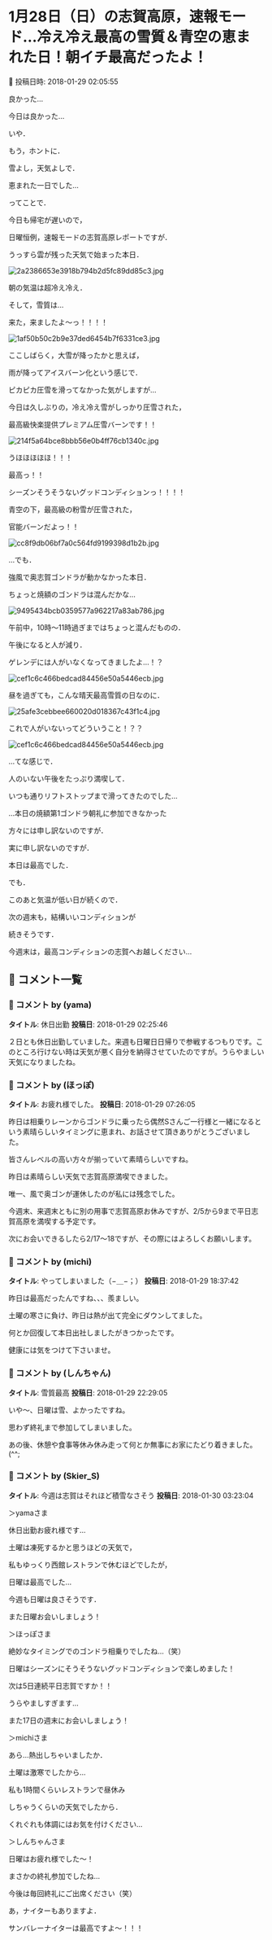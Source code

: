 # 1月28日（日）の志賀高原，速報モード…冷え冷え最高の雪質＆青空の恵まれた日！朝イチ最高だったよ！

📅 投稿日時: 2018-01-29 02:05:55

良かった…


今日は良かった…





いや．


もう，ホントに．


雪よし，天気よしで．


恵まれた一日でした…





ってことで．


今日も帰宅が遅いので，


日曜恒例，速報モードの志賀高原レポートですが．





うっすら雲が残った天気で始まった本日．




![2a2386653e3918b794b2d5fc89dd85c3.jpg](images/2a2386653e3918b794b2d5fc89dd85c3.jpg)




朝の気温は超冷え冷え．


そして，雪質は…


来た，来ましたよ～っ！！！！




![1af50b50c2b9e37ded6454b7f6331ce3.jpg](images/1af50b50c2b9e37ded6454b7f6331ce3.jpg)




ここしばらく，大雪が降ったかと思えば，


雨が降ってアイスバーン化という感じで．


ピカピカ圧雪を滑ってなかった気がしますが…





今日は久しぶりの，冷え冷え雪がしっかり圧雪された，


最高級快楽提供プレミアム圧雪バーンです！！




![214f5a64bce8bbb56e0b4ff76cb1340c.jpg](images/214f5a64bce8bbb56e0b4ff76cb1340c.jpg)




うほほほほほ！！！


最高っ！！


シーズンそうそうないグッドコンディションっ！！！！


青空の下，最高級の粉雪が圧雪された，


官能バーンだよっ！！




![cc8f9db06bf7a0c564fd9199398d1b2b.jpg](images/cc8f9db06bf7a0c564fd9199398d1b2b.jpg)







…でも．


強風で奥志賀ゴンドラが動かなかった本日．


ちょっと焼額のゴンドラは混んだかな…




![9495434bcb0359577a962217a83ab786.jpg](images/9495434bcb0359577a962217a83ab786.jpg)




午前中，10時～11時過ぎまではちょっと混んだものの．


午後になると人が減り．


ゲレンデには人がいなくなってきましたよ…！？




![cef1c6c466bedcad84456e50a5446ecb.jpg](images/cef1c6c466bedcad84456e50a5446ecb.jpg)







昼を過ぎても，こんな晴天最高雪質の日なのに．




![25afe3cebbee660020d018367c43f1c4.jpg](images/25afe3cebbee660020d018367c43f1c4.jpg)




これで人がいないってどういうこと！？？




![cef1c6c466bedcad84456e50a5446ecb.jpg](images/cef1c6c466bedcad84456e50a5446ecb.jpg)







…てな感じで．


人のいない午後をたっぷり満喫して．


いつも通りリフトストップまで滑ってきたのでした…





…本日の焼額第1ゴンドラ朝礼に参加できなかった


方々には申し訳ないのですが．


実に申し訳ないのですが．


本日は最高でした．





でも．


このあと気温が低い日が続くので．


次の週末も，結構いいコンディションが


続きそうです．


今週末は，最高コンディションの志賀へお越しください…

## 💬 コメント一覧

### 💬 コメント by (yama)
**タイトル**: 休日出勤
**投稿日**: 2018-01-29 02:25:46

２日とも休日出勤していました。来週も日曜日日帰りで参戦するつもりです。このところ行けない時は天気が悪く自分を納得させていたのですが。うらやましい天気になりましたね。

### 💬 コメント by (ほっぽ)
**タイトル**: お疲れ様でした。
**投稿日**: 2018-01-29 07:26:05

昨日は相乗りレーンからゴンドラに乗ったら偶然Sさんご一行様と一緒になるという素晴らしいタイミングに恵まれ、お話させて頂きありがとうございました。



皆さんレベルの高い方々が揃っていて素晴らしいですね。



昨日は素晴らしい天気で志賀高原満喫できました。

唯一、風で奥ゴンが運休したのが私には残念でした。



今週末、来週末ともに別の用事で志賀高原お休みですが、2/5から9まで平日志賀高原を満喫する予定です。



次にお会いできるしたら2/17～18ですが、その際にはよろしくお願いします。

### 💬 コメント by (michi)
**タイトル**: やってしまいました（−＿−；）
**投稿日**: 2018-01-29 18:37:42

昨日は最高だったんですね、、、羨ましい。

土曜の寒さに負け、昨日は熱が出て完全にダウンしてました。

何とか回復して本日出社しましたがきつかったです。

健康には気をつけて下さいませ。

### 💬 コメント by (しんちゃん)
**タイトル**: 雪質最高
**投稿日**: 2018-01-29 22:29:05

いや～、日曜は雪、よかったですね。

思わず終礼まで参加してしまいました。



あの後、休憩や食事等休み休み走って何とか無事にお家にたどり着きました。(^^;

### 💬 コメント by (Skier_S)
**タイトル**: 今週は志賀はそれほど積雪なさそう
**投稿日**: 2018-01-30 03:23:04

＞yamaさま

休日出勤お疲れ様です…

土曜は凍死するかと思うほどの天気で，

私もゆっくり西館レストランで休むほどでしたが，

日曜は最高でした…

今週も日曜は良さそうです．

また日曜お会いしましょう！



＞ほっぽさま

絶妙なタイミングでのゴンドラ相乗りでしたね…（笑）

日曜はシーズンにそうそうないグッドコンディションで楽しめました！

次は5日連続平日志賀ですか！！

うらやましすぎます…

また17日の週末にお会いしましょう！



＞michiさま

あら…熱出しちゃいましたか．

土曜は激寒でしたから…

私も1時間くらいレストランで昼休み

しちゃうくらいの天気でしたから．

くれぐれも体調にはお気を付けください…



＞しんちゃんさま

日曜はお疲れ様でした～！

まさかの終礼参加でしたね…

今後は毎回終礼にご出席ください（笑）

あ，ナイターもありますよ．

サンバレーナイターは最高ですよ～！！！

